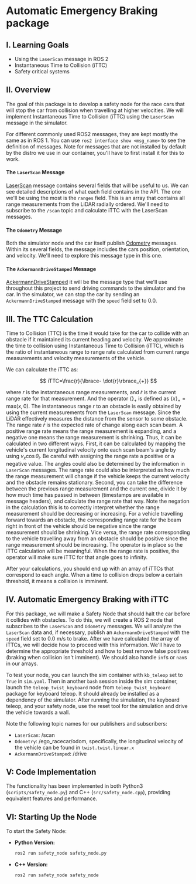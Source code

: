 # Automatic Emergency Braking package

## I. Learning Goals

- Using the `LaserScan` message in ROS 2
- Instantaneous Time to Collision (iTTC)
- Safety critical systems

## II. Overview

The goal of this package is to develop a safety node for the race cars that will stop the car from collision when travelling at higher velocities. We will implement Instantaneous Time to Collision (iTTC) using the `LaserScan` message in the simulator.

For different commonly used ROS2 messages, they are kept mostly the same as in ROS 1. You can use `ros2 interface show <msg_name>` to see the definition of messages. Note for messages that are not installed by default by the distro we use in our container, you'll have to first install it for this to work.

#### The `LaserScan` Message

[LaserScan](http://docs.ros.org/en/noetic/api/sensor_msgs/html/msg/LaserScan.html) message contains several fields that will be useful to us. We can see detailed descriptions of what each field contains in the API. The one we'll be using the most is the `ranges` field. This is an array that contains all range measurements from the LiDAR radially ordered. We'll need to subscribe to the `/scan` topic and calculate iTTC with the LaserScan messages.

#### The `Odometry` Message

Both the simulator node and the car itself publish [Odometry](http://docs.ros.org/en/noetic/api/nav_msgs/html/msg/Odometry.html) messages. Within its several fields, the message includes the cars position, orientation, and velocity. We'll need to explore this message type in this one.

#### The `AckermannDriveStamped` Message

[AckermannDriveStamped](http://docs.ros.org/en/jade/api/ackermann_msgs/html/msg/AckermannDriveStamped.html) it will be the message type that we'll use throughout this project to send driving commands to the simulator and the car. In the simulator, we can stop the car by sending an `AckermannDriveStamped` message with the `speed` field set to 0.0.

## III. The TTC Calculation

Time to Collision (TTC) is the time it would take for the car to collide with an obstacle if it maintained its current heading and velocity. We approximate the time to collision using Instantaneous Time to Collision (iTTC), which is the ratio of instantaneous range to range rate calculated from current range measurements and velocity measurements of the vehicle.

We can calculate the iTTC as:

$$ iTTC=\frac{r}{\lbrace- \dot{r}\rbrace_{+}} $$

where $r$ is the instantaneous range measurements, and $\dot{r}$ is the current range rate for that measurement.
And the operator $\lbrace \rbrace_{+}$ is defined as $\lbrace x\rbrace_{+} = \text{max}( x, 0 )$.
The instantaneous range $r$ to an obstacle is easily obtained by using the current measurements from the `LaserScan` message. Since the LiDAR effectively measures the distance from the sensor to some obstacle.
The range rate $\dot{r}$ is the expected rate of change along each scan beam. A positive range rate means the range measurement is expanding, and a negative one means the range measurement is shrinking.
Thus, it can be calculated in two different ways.
First, it can be calculated by mapping the vehicle's current longitudinal velocity onto each scan beam's angle by using $v_x \cos{\theta_{i}}$. Be careful with assigning the range rate a positive or a negative value.
The angles could also be determined by the information in `LaserScan` messages. The range rate could also be interpreted as how much the range measurement will change if the vehicle keeps the current velocity and the obstacle remains stationary.
Second, you can take the difference between the previous range measurement and the current one, divide it by how much time has passed in between (timestamps are available in message headers), and calculate the range rate that way.
Note the negation in the calculation this is to correctly interpret whether the range measurement should be decreasing or increasing. For a vehicle travelling forward towards an obstacle, the corresponding range rate for the beam right in front of the vehicle should be negative since the range measurement should be shrinking. Vice versa, the range rate corresponding to the vehicle travelling away from an obstacle should be positive since the range measurement should be increasing. The operator is in place so the iTTC calculation will be meaningful. When the range rate is positive, the operator will make sure iTTC for that angle goes to infinity.

After your calculations, you should end up with an array of iTTCs that correspond to each angle. When a time to collision drops below a certain threshold, it means a collision is imminent.

## IV. Automatic Emergency Braking with iTTC

For this package, we will make a Safety Node that should halt the car before it collides with obstacles. To do this, we will create a ROS 2 node that subscribes to the `LaserScan` and `Odometry` messages. We will analyze the `LaserScan` data and, if necessary, publish an `AckermannDriveStamped` with the `speed` field set to 0.0 m/s to brake. After we have calculated the array of iTTCs, we will decide how to proceed with this information. We'll have to determine the appropriate threshold and how to best remove false positives (braking when collision isn't imminent). We should also handle `inf`s or `nan`s in our arrays.

To test your node, you can launch the sim container with `kb_teleop` set to `True` in `sim.yaml`. Then in another `bash` session inside the sim container, launch the `teleop_twist_keyboard` node from `teleop_twist_keyboard` package for keyboard teleop. It should already be installed as a dependency of the simulator. After running the simulation, the keyboard teleop, and your safety node, use the reset tool for the simulation and drive the vehicle towards a wall.

Note the following topic names for our publishers and subscribers:

- `LaserScan`: /scan
- `Odometry`: /ego_racecar/odom, specifically, the longitudinal velocity of the vehicle can be found in `twist.twist.linear.x`
- `AckermannDriveStamped`: /drive

## V: Code Implementation

The functionality has been implemented in both Python3 (`scripts/safety_node.py`) and C++ (`src/safety_node.cpp`), providing equivalent features and performance.

## VI: Starting Up the Node

To start the Safety Node:

- **Python Version:**

  ```bash
  ros2 run safety_node safety_node.py
  ```

- **C++ Version:**

  ```bash
  ros2 run safety_node safety_node
  ```
